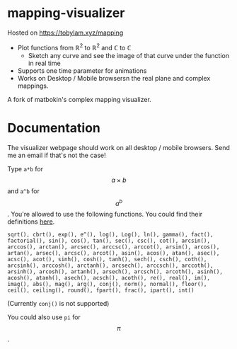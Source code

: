 # mapping-visualizer
Hosted on https://tobylam.xyz/mapping

- Plot functions from $\mathbb{R}^2$ to $\mathbb{R}^2$ and $\mathbb{C}$ to $\mathbb{C}$
    - Sketch any curve and see the image of that curve under the function in real time
- Supports one time parameter for animations
- Works on Desktop / Mobile browsersn the real plane and complex mappings.

A fork of matbokin's complex mapping visualizer.

# Documentation

The visualizer webpage should work on all desktop / mobile browsers. Send me an email if that's not the case!

Type `a*b` for $$a\times b$$ and `a^b` for $$a^b$$. You're allowed to use the following functions. You could find their definitions [here](https://github.com/tsunyinlam/complex/blob/master/js/complex.min.js). 

`sqrt(), cbrt(), exp(), e^(), log(), Log(), ln(), gamma(), fact(), factorial(), sin(), cos(), tan(), sec(), csc(), cot(), arcsin(), arccos(), arctan(), arcsec(), arccsc(), arccot(), arsin(), arcos(), artan(), arsec(), arcsc(), arcot(), asin(), acos(), atan(), asec(), acsc(), acot(), sinh(), cosh(), tanh(), sech(), csch(), coth(), arcsinh(), arccosh(), arctanh(), arcsech(), arccsch(), arccoth(), arsinh(), arcosh(), artanh(), arsech(), arcsch(), arcoth(), asinh(), acosh(), atanh(), asech(), acsch(), acoth(), re(), real(), im(), imag(), abs(), mag(), arg(), conj(), norm(), normal(), floor(), ceil(), ceiling(), round(), fpart(), frac(), ipart(), int()`

(Currently `conj()` is not supported)

You could also use `pi` for $$\pi$$. 
